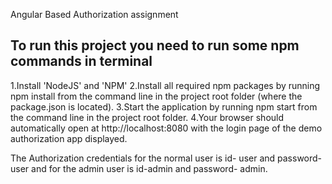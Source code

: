 
Angular Based Authorization assignment

To run this project you need to run some npm commands in terminal 
--------------------------------------------------------------------

1.Install 'NodeJS' and 'NPM'
2.Install all required npm packages by running npm install from the command line in the project root folder (where the package.json is located).
3.Start the application by running npm start from the command line in the project root folder.
4.Your browser should automatically open at http://localhost:8080 with the login page of the demo authorization app displayed.

The Authorization credentials for the normal user is id- user and password- user and for the admin user is id-admin and password- admin.
